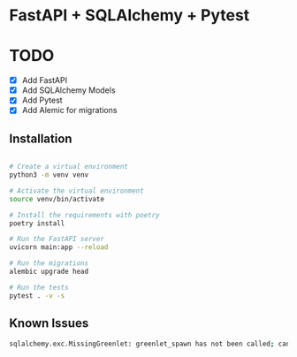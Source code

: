 # FastAPI + SQLAlchemy + Pytest


# TODO
- [x] Add FastAPI
- [x] Add SQLAlchemy Models
- [x] Add Pytest
- [x] Add Alemic for migrations

## Installation

```bash

# Create a virtual environment
python3 -m venv venv

# Activate the virtual environment
source venv/bin/activate

# Install the requirements with poetry
poetry install

# Run the FastAPI server
uvicorn main:app --reload

# Run the migrations
alembic upgrade head

# Run the tests
pytest . -v -s

```



## Known Issues

```bash
sqlalchemy.exc.MissingGreenlet: greenlet_spawn has not been called; can't call await_only() here. Was IO attempted in an unexpected place? (Background on this error at: https://sqlalche.me/e/20/xd2s)
```